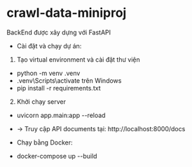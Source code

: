 ﻿# crawl-data-miniproj

BackEnd được xây dựng với FastAPI 

- Cài đặt và chạy dự án:
1. Tạo virtual environment và cài đặt thư viện
- python -m venv .venv
- .venv\Scripts\activate trên Windows
- pip install -r requirements.txt

2. Khởi chạy server 
- uvicorn app.main:app --reload
- -> Truy cập API documents tại: http://localhost:8000/docs

- Chạy bằng Docker:
- docker-compose up --build

